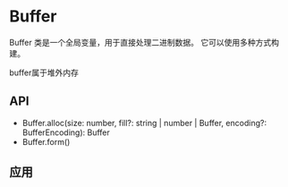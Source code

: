# Buffer

Buffer 类是一个全局变量，用于直接处理二进制数据。 它可以使用多种方式构建。

buffer属于堆外内存

## API
- Buffer.alloc(size: number, fill?: string | number | Buffer, encoding?: BufferEncoding): Buffer
- Buffer.form()

## 应用